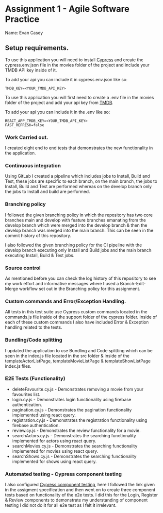 # Assignment 1 - Agile Software Practice

Name: Evan Casey

## Setup requirements.

To use this application you will need to install [Cypress](https://docs.cypress.io/guides/getting-started/installing-cypress) and create the cypress.env.json file in the movies folder of the project and include your TMDB API key inside of it.

To add your api you can include it in cypress.env.json like so:
```
TMDB_KEY=<YOUR_TMDB_API_KEY>
```

To use this application you will first need to create a .env file in the movies folder of the project and add your api key from [TMDB](https://developers.themoviedb.org/3/getting-started/introduction).

To add your api you can include it in the .env like so:
```
REACT_APP_TMDB_KEY=<YOUR_TMDB_API_KEY>
FAST_REFRESH=false
```

### Work Carried out.

I created eight end to end tests that demonstrates the new functionality in the application.

### Continuous integration 

Using GitLab I created a pipeline which includes jobs to Install, Build and Test, these jobs are specific to each branch, on the main branch, the jobs to Install, Build and Test are performed whereas on the develop branch only the jobs to Install and build are performed. 

### Branching policy 

I followed the given branching policy in which the repository has two core branches main and develop with feature branches emanating from the develop branch which were merged into the develop branch & then the develop branch was merged into the main branch. This can be seen in the commit history of this repository.

I also followed the given branching policy for the CI pipeline with the develop branch executing only Install and Build jobs and the main branch executing Install, Build & Test jobs.

### Source control 

As mentioned before you can check the log history of this repository to see my work effort and informative messages where I used a Branch-Edit-Merge workflow set out in the Branching policy for this assignment.

### Custom commands and Error/Exception Handling.

All tests in this test suite use Cypress custom commands located in the commands.js file inside of the support folder of the cypress folder. Inside of each of these custom commands I also have included Error & Exception handling related to the tests. 

### Bundling/Code splitting

I updated the application to use Bundling and Code splitting which can be seen in the index.js file located in the src folder & inside of the templateActorListPage, 
templateMovieListPage & templateShowListPage index.js files.

### E2E Tests (Functionality)

+ deleteFavourite.cy.js - Demonstrates removing a movie from your favourites list.
+ login.cy.js - Demonstrates login functionality using firebase authentication.
+ pagination.cy.js - Demonstrates the pagination functionality implemented using react query.
+ registration.cy.js - Demonstrates the registration functionality using firebase authentication.
+ review.cy.js - Demonstrates the review functionality for a movie.
+ searchActors.cy.js - Demonstrates the searching functionality implemented for actors using react query.
+ searchMovies.cy.js - Demonstrates the searching functionality implemented for movies using react query.
+ searchShows.cy.js - Demonstrates the searching functionality implemented for shows using react query.

### Automated testing - Cypress component testing

I also configured [Cypress component testing](https://docs.cypress.io/guides/component-testing/react/quickstart), here I followed the link given in the assigment specification and then went on to create three component tests based on functionality of the e2e tests. I did this for the Login, Register & Review components to demonstrate my understanding of component testing I did not do it for all e2e test as I felt it irrelevant.

